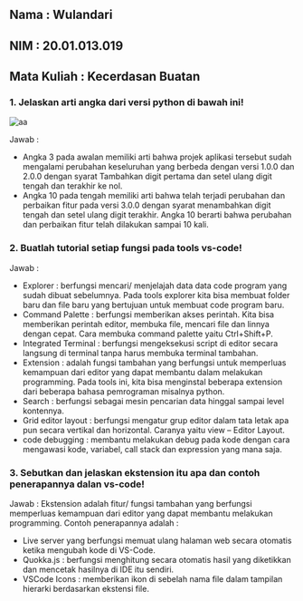 ## Nama 		: Wulandari
## NIM 		: 20.01.013.019
## Mata Kuliah 	: Kecerdasan Buatan

### 1.	Jelaskan arti angka dari versi python di bawah ini!
![aa](https://user-images.githubusercontent.com/93033747/138696549-3a62f31c-128c-4917-b50e-1cd4b029f72b.png)

Jawab : 
-	Angka 3 pada awalan memiliki arti bahwa projek aplikasi tersebut sudah mengalami perubahan keseluruhan yang berbeda dengan versi 1.0.0 dan 2.0.0 dengan syarat Tambahkan digit pertama dan setel ulang digit tengah dan terakhir ke nol.
-	Angka 10 pada tengah memiliki arti bahwa telah terjadi perubahan dan perbaikan fitur pada versi 3.0.0 dengan syarat menambahkan digit tengah dan setel ulang digit terakhir. Angka 10 berarti bahwa perubahan dan perbaikan fitur telah dilakukan sampai 10 kali.

### 2.	Buatlah tutorial setiap fungsi pada tools vs-code!
Jawab :
-	Explorer : berfungsi mencari/ menjelajah data data code program yang sudah dibuat sebelumnya. Pada tools explorer kita bisa membuat folder baru dan file baru yang bertujuan untuk membuat code program baru.
-	Command Palette : berfungsi memberikan akses perintah. Kita bisa memberikan perintah editor, membuka file, mencari file dan linnya dengan cepat. Cara membuka command palette yaitu Ctrl+Shift+P.
-	Integrated Terminal : berfungsi mengeksekusi script di editor secara langsung di terminal tanpa harus membuka terminal tambahan.
-	Extension : adalah fungsi tambahan yang berfungsi untuk memperluas kemampuan dari editor yang dapat membantu dalam melakukan programming. Pada tools ini, kita bisa menginstal beberapa extension dari beberapa bahasa pemrograman misalnya python.
-	Search : berfungsi sebagai mesin pencarian data hinggal sampai level kontennya.
-	Grid editor layout : berfungsi mengatur grup editor dalam tata letak apa pun secara vertikal dan horizontal. Caranya yaitu view – Editor Layout.
-	code debugging : membantu melakukan debug pada kode dengan cara mengawasi kode, variabel, call stack dan expression yang mana saja.

### 3.	Sebutkan dan jelaskan ekstension itu apa dan contoh penerapannya dalan vs-code!
Jawab : 
Ekstension adalah fitur/ fungsi tambahan yang berfungsi memperluas kemampuan dari editor yang dapat membantu melakukan programming. Contoh penerapannya adalah :
-	Live server yang berfungsi memuat ulang halaman web secara otomatis ketika mengubah kode di VS-Code.
-	Quokka.js : berfungsi menghitung secara otomatis hasil yang diketikkan dan mencetak hasilnya di IDE itu sendiri.
-	VSCode Icons : memberikan ikon di sebelah nama file dalam tampilan hierarki berdasarkan ekstensi file.

